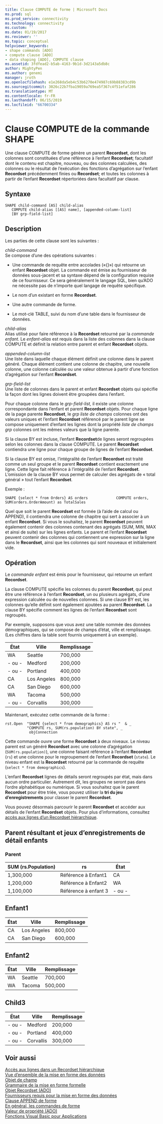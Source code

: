 ```yaml
---
title: Clause COMPUTE de forme | Microsoft Docs
ms.prod: sql
ms.prod_service: connectivity
ms.technology: connectivity
ms.custom: ''
ms.date: 01/19/2017
ms.reviewer: ''
ms.topic: conceptual
helpviewer_keywords:
- shape commands [ADO]
- compute clause [ADO]
- data shaping [ADO], COMPUTE clause
ms.assetid: 3fdfead2-b5ab-4163-9b1d-3d2143a5db8c
author: MightyPen
ms.author: genemi
manager: jroth
ms.openlocfilehash: e1e268da5eb4c53b6270e474987c69b88383cd9b
ms.sourcegitcommit: 3026c22b7fba19059a769ea5f367c4f51efaf286
ms.translationtype: MT
ms.contentlocale: fr-FR
ms.lasthandoff: 06/15/2019
ms.locfileid: "66700334"
---
```

# <a name="shape-compute-clause"></a>Clause COMPUTE de la commande SHAPE
Une clause COMPUTE de forme génère un parent **Recordset**, dont les colonnes sont constituées d’une référence à l’enfant **Recordset**; facultatif dont le contenu est chapitre, nouveau, ou des colonnes calculées, des colonnes ou le résultat de l’exécution des fonctions d’agrégation sur l’enfant **Recordset** précédemment finies ou **Recordset**; et toutes les colonnes à partir de l’enfant **Recordset** répertoriées dans facultatif par clause.  
  
## <a name="syntax"></a>Syntaxe  
  
```  
SHAPE child-command [AS] child-alias  
   COMPUTE child-alias [[AS] name], [appended-column-list]  
   [BY grp-field-list]  
```  
  
## <a name="description"></a>Description  
 Les parties de cette clause sont les suivantes :  
  
 *child-command*  
 Se compose d’une des opérations suivantes :  
  
-   Une commande de requête entre accolades («{}») qui retourne un enfant **Recordset** objet. La commande est émise au fournisseur de données sous-jacent et sa syntaxe dépend de la configuration requise de ce fournisseur. Ce sera généralement le langage SQL, bien qu’ADO ne nécessite pas de n’importe quel langage de requête spécifique.  
  
-   Le nom d’un existant en forme **Recordset**.  
  
-   Une autre commande de forme.  
  
-   Le mot-clé TABLE, suivi du nom d’une table dans le fournisseur de données.  
  
 *child-alias*  
 Alias utilisé pour faire référence à la **Recordset** retourné par la *commande enfant.* Le *enfant-alias* est requis dans la liste des colonnes dans la clause COMPUTE et définit la relation entre parent et enfant **Recordset** objets.  
  
 *appended-column-list*  
 Une liste dans laquelle chaque élément définit une colonne dans le parent généré. Chaque élément contient une colonne de chapitre, une nouvelle colonne, une colonne calculée ou une valeur obtenue à partir d’une fonction d’agrégation sur l’enfant **Recordset**.  
  
 *grp-field-list*  
 Une liste de colonnes dans le parent et enfant **Recordset** objets qui spécifie la façon dont les lignes doivent être groupées dans l’enfant.  
  
 Pour chaque colonne dans le *grp-field-list,* il existe une colonne correspondante dans l’enfant et parent **Recordset** objets. Pour chaque ligne de la page parente **Recordset**, le *grp liste de champs* colonnes ont des valeurs uniques et l’enfant **Recordset** référencé par le parent ligne se compose uniquement d’enfant les lignes dont la propriété *liste de champs grp* colonnes ont les mêmes valeurs que la ligne parente.  
  
 Si la clause BY est incluse, l’enfant **Recordset**de lignes seront regroupées selon les colonnes dans la clause COMPUTE. Le parent **Recordset** contiendra une ligne pour chaque groupe de lignes de l’enfant **Recordset**.  
  
 Si la clause BY est omise, l’intégralité de l’enfant **Recordset** est traité comme un seul groupe et le parent **Recordset** contient exactement une ligne. Cette ligne fait référence à l’intégralité de l’enfant **Recordset**. L’omission de la clause BY vous permet de calculer des agrégats de « total général » tout l’enfant **Recordset**.  
  
 Exemple :  
  
```  
SHAPE {select * from Orders} AS orders             COMPUTE orders, SUM(orders.OrderAmount) as TotalSales         
```  
  
 Quel que soit le parent **Recordset** est formée (à l’aide de calcul ou APPEND), il contiendra une colonne de chapitre qui sert à associer à un enfant **Recordset**. Si vous le souhaitez, le parent **Recordset** peuvent également contenir des colonnes contenant des agrégats (SUM, MIN, MAX et ainsi de suite) sur les lignes enfants. Le parent et l’enfant **Recordset** peuvent contenir des colonnes qui contiennent une expression sur la ligne dans le **Recordset**, ainsi que les colonnes qui sont nouveaux et initialement vide.  
  
## <a name="operation"></a>Opération  
 Le *commande enfant* est émis pour le fournisseur, qui retourne un enfant **Recordset**.  
  
 La clause COMPUTE spécifie les colonnes du parent **Recordset**, qui peut être une référence à l’enfant **Recordset**, un ou plusieurs agrégats, d’une expression calculée ou de nouvelles colonnes. Si une clause BY est, les colonnes qu’elle définit sont également ajoutées au parent **Recordset**. La clause BY spécifie comment les lignes de l’enfant **Recordset** sont regroupés.  
  
 Par exemple, supposons que vous avez une table nommée des données démographiques, qui se compose de champs d’état, ville et remplissage. (Les chiffres dans la table sont fournis uniquement à un exemple).  
  
|État|Ville|Remplissage|  
|-----------|----------|----------------|  
|WA|Seattle|700,000|  
|\- ou -|Medford|200,000|  
|\- ou -|Portland|400,000|  
|CA|Los Angeles|800,000|  
|CA|San Diego|600,000|  
|WA|Tacoma|500,000|  
|\- ou -|Corvallis|300,000|  
  
 Maintenant, exécutez cette commande de la forme :  
  
```  
rst.Open  "SHAPE {select * from demographics} AS rs "  & _  
          "COMPUTE rs, SUM(rs.population) BY state", _  
           objConnection  
```  
  
 Cette commande ouvre une forme **Recordset** à deux niveaux. Le niveau parent est un généré **Recordset** avec une colonne d’agrégation (`SUM(rs.population)`), une colonne faisant référence à l’enfant **Recordset** (`rs`) et une colonne pour le regroupement de l’enfant **Recordset** (`state`). Le niveau enfant est la **Recordset** retourné par la commande de requête (`select * from demographics`).  
  
 L’enfant **Recordset** lignes de détails seront regroupés par état, mais dans aucun ordre particulier. Autrement dit, les groupes ne seront pas dans l’ordre alphabétique ou numérique. Si vous souhaitez que le parent **Recordset** pour être triée, vous pouvez utiliser la **tri du jeu d’enregistrements** pour classer le parent **Recordset**.  
  
 Vous pouvez désormais parcourir le parent **Recordset** et accéder aux détails de l’enfant **Recordset** objets. Pour plus d’informations, consultez [accès aux lignes d’un Recordset hiérarchique](../../../ado/guide/data/accessing-rows-in-a-hierarchical-recordset.md).  
  
## <a name="resultant-parent-and-child-detail-recordsets"></a>Parent résultant et jeux d’enregistrements de détail enfants  
  
### <a name="parent"></a>Parent  
  
|SUM (rs.Population)|rs|État|  
|---------------------------|--------|-----------|  
|1,300,000|Référence à Enfant1|CA|  
|1,200,000|Référence à Enfant2|WA|  
|1,100,000|Référence à enfant 3|\- ou -|  
  
## <a name="child1"></a>Enfant1  
  
|État|Ville|Remplissage|  
|-----------|----------|----------------|  
|CA|Los Angeles|800,000|  
|CA|San Diego|600,000|  
  
## <a name="child2"></a>Enfant2  
  
|État|Ville|Remplissage|  
|-----------|----------|----------------|  
|WA|Seattle|700,000|  
|WA|Tacoma|500,000|  
  
## <a name="child3"></a>Child3  
  
|État|Ville|Remplissage|  
|-----------|----------|----------------|  
|\- ou -|Medford|200,000|  
|\- ou -|Portland|400,000|  
|\- ou -|Corvallis|300,000|  
  
## <a name="see-also"></a>Voir aussi  
 [Accès aux lignes dans un Recordset hiérarchique](../../../ado/guide/data/accessing-rows-in-a-hierarchical-recordset.md)   
 [Vue d’ensemble de la mise en forme des données](../../../ado/guide/data/data-shaping-overview.md)   
 [Objet de champ](../../../ado/reference/ado-api/field-object.md)   
 [Grammaire de la mise en forme formelle](../../../ado/guide/data/formal-shape-grammar.md)   
 [Objet Recordset (ADO)](../../../ado/reference/ado-api/recordset-object-ado.md)   
 [Fournisseurs requis pour la mise en forme des données](../../../ado/guide/data/required-providers-for-data-shaping.md)   
 [Clause APPEND de forme](../../../ado/guide/data/shape-append-clause.md)   
 [En général, les commandes de forme](../../../ado/guide/data/shape-commands-in-general.md)   
 [Valeur de propriété (ADO)](../../../ado/reference/ado-api/value-property-ado.md)   
 [Fonctions Visual Basic pour Applications](../../../ado/guide/data/visual-basic-for-applications-functions.md)
